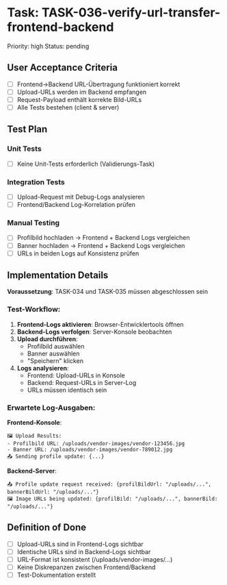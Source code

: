 # Task: TASK-036-verify-url-transfer-frontend-backend
Priority: high
Status: pending

## User Acceptance Criteria
- [ ] Frontend→Backend URL-Übertragung funktioniert korrekt
- [ ] Upload-URLs werden im Backend empfangen
- [ ] Request-Payload enthält korrekte Bild-URLs
- [ ] Alle Tests bestehen (client & server)

## Test Plan
### Unit Tests
- [ ] Keine Unit-Tests erforderlich (Validierungs-Task)

### Integration Tests  
- [ ] Upload-Request mit Debug-Logs analysieren
- [ ] Frontend/Backend Log-Korrelation prüfen

### Manual Testing
- [ ] Profilbild hochladen → Frontend + Backend Logs vergleichen
- [ ] Banner hochladen → Frontend + Backend Logs vergleichen
- [ ] URLs in beiden Logs auf Konsistenz prüfen

## Implementation Details
**Voraussetzung**: TASK-034 und TASK-035 müssen abgeschlossen sein

### Test-Workflow:
1. **Frontend-Logs aktivieren**: Browser-Entwicklertools öffnen
2. **Backend-Logs verfolgen**: Server-Konsole beobachten
3. **Upload durchführen**:
   - Profilbild auswählen
   - Banner auswählen  
   - "Speichern" klicken
4. **Logs analysieren**:
   - Frontend: Upload-URLs in Konsole
   - Backend: Request-URLs in Server-Log
   - URLs müssen identisch sein

### Erwartete Log-Ausgaben:
**Frontend-Konsole**:
```
🖼️ Upload Results:
- Profilbild URL: /uploads/vendor-images/vendor-123456.jpg
- Banner URL: /uploads/vendor-images/vendor-789012.jpg
📤 Sending profile update: {...}
```

**Backend-Server**:
```
📤 Profile update request received: {profilBildUrl: "/uploads/...", bannerBildUrl: "/uploads/..."}
🖼️ Image URLs being updated: {profilBild: "/uploads/...", bannerBild: "/uploads/..."}
```

## Definition of Done
- [ ] Upload-URLs sind in Frontend-Logs sichtbar
- [ ] Identische URLs sind in Backend-Logs sichtbar
- [ ] URL-Format ist konsistent (/uploads/vendor-images/...)
- [ ] Keine Diskrepanzen zwischen Frontend/Backend
- [ ] Test-Dokumentation erstellt